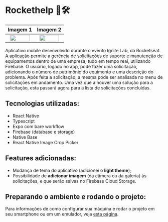 # Rockethelp 📱️🛠️
Imagem 1        |  Imagem 2
:-------------------------:|:-------------------------:
<img src="https://user-images.githubusercontent.com/52416026/182698132-e763ec0f-ecce-4f70-8285-9c16c5bf3069.png" width="90%">  |  <img src="https://user-images.githubusercontent.com/52416026/182698398-eae3dcef-8736-4eea-8af7-c4cde34374cc.png" width="90%">



Aplicativo mobile desenvolvido durante o evento Ignite Lab, da Rocketseat. A aplicação permite a gerência de solicitações de
suporte e manutenção de equipamentos dentro de uma empresa, tudo em tempo real, utilizando Firebase.
O usuário, logado no app, pode fazer uma solicitação, adicionando o número de patrimônio do equimento e uma descrição do problema.
Após feita a solicitação, a mesma pode ser analisada no menu de solicitações em andamento. Uma vez que a houver uma solução para a solicitação,
esta passará agora para a lista de solicitações concluídas.

## Tecnologias utilizadas:
- React Native
- Typescript
- Expo com bare workflow
- Firebase (database e storage)
- Native Base
- React Native Image Crop Picker

## Features adicionadas:
- Mudança de tema do aplicativo (adicionei o **light theme**);
- Possibilidade de **adicionar imagem** (da câmera ou da galeria) às solicitações, e que serão salvas no Firebase Cloud Storage.

## Preparando o ambiente e rodando o projeto:
Para informações de como configurar sua máquina e rodar o projeto em seu smartphone ou em um emulador, veja
[esta página](https://efficient-sloth-d85.notion.site/Ignite-Lab-03-606aca4553fc4acc90505eae21521403#c29b5f81179f496a89c418aa06401658).
